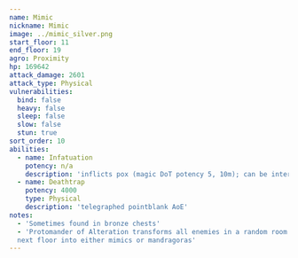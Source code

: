 ```yaml
---
name: Mimic
nickname: Mimic
image: ../mimic_silver.png
start_floor: 11
end_floor: 19
agro: Proximity
hp: 169642
attack_damage: 2601
attack_type: Physical
vulnerabilities:
  bind: false
  heavy: false
  sleep: false
  slow: false
  stun: true
sort_order: 10
abilities:
  - name: Infatuation
    potency: n/a
    description: 'inflicts pox (magic DoT potency 5, 10m); can be interrupted'
  - name: Deathtrap
    potency: 4000
    type: Physical
    description: 'telegraphed pointblank AoE'
notes:
  - 'Sometimes found in bronze chests'
  - 'Protomander of Alteration transforms all enemies in a random room on the
  next floor into either mimics or mandragoras'
---
```

